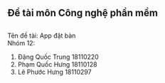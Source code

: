 ## Đề tài môn Công nghệ phần mềm <h2>
Tên đề tài: App đặt bàn<br/>
Nhóm 12:
  1. Đặng Quốc Trung  18110220
  2. Phạm Quốc Hưng   18110128
  3. Lê Phước Hưng    18110297
